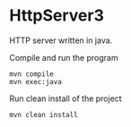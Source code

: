 # HttpServer3

HTTP server written in java.

Compile and run the program
```
mvn compile
mvn exec:java
```

Run clean install of the project
```
mvn clean install
```

